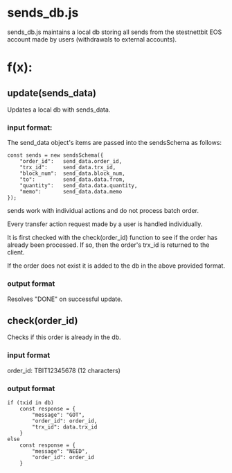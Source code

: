 # sends_db.js

sends_db.js maintains a local db storing all sends from the stestnettbit EOS account made by users (withdrawals to external accounts). 

# f(x):

## **update(sends_data)**

Updates a local db with sends_data.

### input format:

The send_data object's items are passed into the sendsSchema as follows:

```
const sends = new sendsSchema({
    "order_id":   send_data.order_id,
    "trx_id":     send_data.trx_id,
    "block_num":  send_data.block_num,
    "to":         send_data.data.from,
    "quantity":   send_data.data.quantity,
    "memo":       send_data.data.memo
});
```

sends work with individual actions and do not process batch order. 

Every transfer action request made by a user is handled individually. 

It is first checked with the check(order_id) function to see if the order has already been processed. If so, then the order's trx_id is returned to the client.

If the order does not exist it is added to the db in the above provided format.

### output format

Resolves "DONE" on successful update.


## **check(order_id)**

Checks if this order is already in the db.

### input format

order_id: TBIT12345678 (12 characters)

### output format

```
if (txid in db)
    const response = {
        "message": "GOT",
        "order_id": order_id,
        "trx_id": data.trx_id
    } 
else 
    const response = {
        "message": "NEED",
        "order_id": order_id
    }
```

